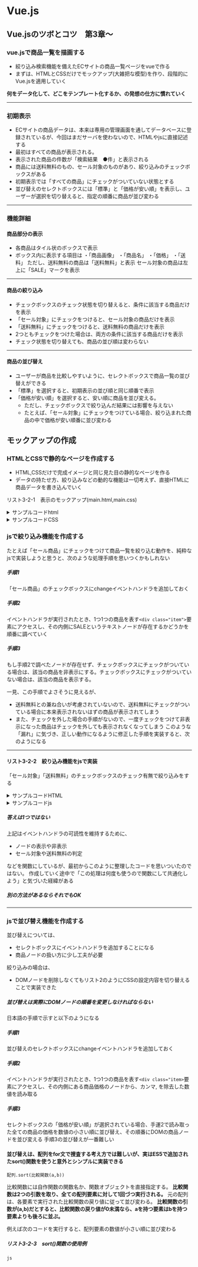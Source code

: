 # Vue.js
## Vue.jsのツボとコツ　第3章～
### vue.jsで商品一覧を描画する
  
 - 絞り込み検索機能を備えたECサイトの商品一覧ページをvueで作る
 - まずは、HTMLとCSSだけでモックアップ(大雑把な模型)を作り、段階的にVue.jsを適用していく

**何をデータ化して、どこをテンプレート化するか、の発想の仕方に慣れていく** 

---  
### 初期表示
 - ECサイトの商品データは、本来は専用の管理画面を通してデータベースに登録されているが、今回はまだサーバを使わないので、HTMLやjsに直接記述する
 - 最初はすべての商品が表示される。
 - 表示された商品の件数が「検索結果　●件」と表示される
 - 商品には送料無料のもの、セール対象のものがあり、絞り込みのチェックボックスがある
 - 初期表示では「すべての商品」にチェックがついていない状態とする
 - 並び替えのセレクトボックスには「標準」と「価格が安い順」を表示し、ユーザーが選択を切り替えると、指定の順番に商品が並び変わる

---

### 機能詳細
#### 商品部分の表示
 - 各商品はタイル状のボックスで表示
 - ボックス内に表示する項目は
 ・「商品画像」
 ・「商品名」
 ・「価格」
 ・「送料」
 ただし、送料無料の商品は「送料無料」と表示
 セール対象の商品は左上に「SALE」マークを表示

---

#### 商品の絞り込み
 - チェックボックスのチェック状態を切り替えると、条件に該当する商品だけを表示
 - 「セール対象」にチェックをつけると、セール対象の商品だけを表示
 - 「送料無料」にチェックをつけると、送料無料の商品だけを表示
 - 2つともチェックをつけた場合は、両方の条件に該当する商品だけを表示
 - チェック状態を切り替えても、商品の並び順は変わらない

---

#### 商品の並び替え
 - ユーザーが商品を比較しやすいように、セレクトボックスで商品一覧の並び替えができる
 - 「標準」を選択すると、初期表示の並び順と同じ順番で表示
 - 「価格が安い順」を選択すると、安い順に商品を並び変える。
   - ただし、チェックボックスで絞り込んだ結果には影響を与えない
   - たとえば、「セール対象」にチェックをつけている場合、絞り込まれた商品の中で価格が安い順番に並び変わる

  
## モックアップの作成
### HTMLとCSSで静的なページを作成する
 - HTML,CSSだけで完成イメージと同じ見た目の静的なページを作る
 - データの持たせ方、絞り込みなどの動的な機能は一切考えず、直接HTMLに商品データを書き込んでいく
  
リスト3-2-1　表示のモックアップ(main.html,main.css)
<details><summary>サンプルコードhtml</summary><div>

```html
html

<!DOCTYPE html>
<html lang="ja">
  <head>
    <meta charset="UTF-8" />
    <meta name="viewport" content="width=device-width, initial-scale=1.0" />
    <title>商品一覧</title>
    <link
      rel="stylesheet"
      href="https://cdnjs.cloudflare.com/ajax/libs/normalize/5.0.0/normalize.min.css"
    />
    <link rel="stylesheet" href="main3_2.css" />
  </head>
  <body>
    <div id="app">
      <div class="container">
        <h1 class="pageTitle">商品一覧</h1>
        <!-- 検索欄 -->
        <div class="search">
          <div class="result">
            検索結果
            <span class="count">6件</span>
          </div>
          <div class="condition">
            <div class="target">
              <label><input type="checkbox" /> セール対象</label>
              <label><input type="checkbox" /> 送料無料</label>
            </div>
            <div class="sort">
              <label for="sort">並び替え</label>
              <select id="sort" class="sorting">
                <option value="1">標準</option>
                <option value="2">価格が安い順</option>
              </select>
            </div>
          </div>
        </div>
        <!-- 商品一覧 -->
        <div class="list">
          <div class="item">
            <figure class="image">
              <!--figure※図-->
              <div class="status">SALE</div>
              <img src="images/01.jpg" alt="" />
              <figcaption>Michael<br />スマホケース</figcaption>
            </figure>
            <div class="detail">
              <div class="price"><span>1,580</span>円（税込）</div>
              <div class="shipping-fee none">送料無料</div>
            </div>
          </div>
          <div class="item">
            <figure class="image">
              <div class="status">SALE</div>
              <img src="images/02.jpg" alt="" />
              <figcaption>Raphael<br />スマホケース</figcaption>
            </figure>
            <div class="detail">
              <div class="price"><span>1,580</span>円（税込）</div>
              <div class="shipping-fee none">送料無料</div>
            </div>
          </div>
          <div class="item">
            <figure class="image">
              <div class="status">SALE</div>
              <img src="images/03.jpg" alt="" />
              <figcaption>Gabriel<br />スマホケース</figcaption>
            </figure>
            <div class="detail">
              <div class="price"><span>1,580</span>円（税込）</div>
              <div class="shipping-fee">+送料240円</div>
            </div>
          </div>
          <div class="item">
            <figure class="image">
              <div class="status">SALE</div>
              <img src="images/04.jpg" alt="" />
              <figcaption>Uriel<br />スマホケース</figcaption>
            </figure>
            <div class="detail">
              <div class="price"><span>980</span>円（税込）</div>
              <div class="shipping-fee none">送料無料</div>
            </div>
          </div>
          <div class="item">
            <figure class="image">
              <div class="status">SALE</div>
              <img src="images/05.jpg" alt="" />
              <figcaption>Ariel<br />スマホケース</figcaption>
            </figure>
            <div class="detail">
              <div class="price"><span>980</span>円（税込）</div>
              <div class="shipping-fee none">送料無料</div>
            </div>
          </div>
          <div class="item">
            <figure class="image">
              <div class="status">SALE</div>
              <img src="images/06.jpg" alt="" />
              <figcaption>Azrael<br />スマホケース</figcaption>
            </figure>
            <div class="detail">
              <div class="price"><span>1,580</span>円（税込）</div>
              <div class="shipping-fee none">送料無料</div>
            </div>
          </div>
        </div>
      </div>
    </div>
  </body>
</html>
```

</div></details>

<details><summary>サンプルコードCSS</summary><div>

```css
CSS

/* 全体背景：黒、文字：白 */
* {
  border: 1px rgb(174, 177, 142) solid;
}

body {
  background-color: #000;
  color: #fff;
}

/* コンテンツ表示幅：960、画面両幅の余白：自動 */
.container {
  width: 960px;
  margin: 0 auto;
}

/* 画面上部 *********************************************************/

/* 上部「商品一覧」文字の太さ：普通に。ﾀｲﾄﾙに下線入れる */
.pageTitle {
  font-weight: normal;
  border-bottom: 2px solid;
}

/* 検索結果を左寄せに。セール対象～並び替えを右寄せに。検索結果の並びと並列化 */
.search {
  display: flex; /*ある要素に定義するだけで、その直下の要素が並列になる便利なスタイル。フレックスボックスを利用するためには、flexboxを利用する親要素に、display:flexを追加します。これにより、親要素がflexコンテナとなり、子要素がflexアイテムとなります。*/
  justify-content: space-between; /* 均等配置。各アイテムを均等に配置し最初のアイテムは先頭に寄せ、最後のアイテムは末尾に寄せる */
}

.search .target {
  display: inline-block;
  /* 上部のセール対象、送料無料を横並びに */
  /* インラインレベルのブロックコンテナを生成する。要素全体としてはインライン要素のような表示形式だが、内部はブロックボックスで高さ・横幅などを指定できる。 */
}

/* <LABEL>タグはフォームの構成部品（一行テキストボックス・チェックボックス・ラジオボタン等）と、 その項目名（ラベル）を明確に関連付けるための要素です。 これによりチェックボックスやラジオボタンでは、 関連付けられたテキスト部分をクリックしてもチェックを付けることができるようになります。 */
/* <LABEL>タグの使用方法は2通りあります。 1つは<LABEL>タグのfor属性の値と、フォーム部品のid属性の値を同じものにすることで両者を関連付ける方法です。 もう1つは<LABEL>～</LABEL>内にフォーム部品とテキストを含める方法です。後者の方法は、Internet Explorer5や6には対応していないようなので、できるだけ前者を用いた方が良いでしょう。 */
.search .target .label {
  margin-right: 15px;
}

.search .sort {
  display: inline-block;
  /* displayプロパティは、ブロックレベル・インライン・テーブル・ルビ・フレックスコンテナ等の、要素の表示形式を指定する際に使用します。 */
}

/* 商品一覧 ***************************************/
/************************************************/

.list {
  /* listをフレックスボックスにする */
  display: flex;
  /* フレックスアイテムの折り返しの有無、折り返す場合の折り返し行の積み上げ方向を指定できます。wrap 折り返しあり */
  flex-wrap: wrap;
  justify-content: space-between;
  /* 均等間隔で横並びになる。justify※正当化する。space-betweenアイテムの間にスペースを均等に割り付け。
justify-contentプロパティは、コンテナ内全体の主軸方向（初期値では横方向）の揃え位置を指定する際に使用します。
align-contentプロパティの主軸方向（初期値では横方向）版と考えると理解しやすいでしょう。 */
}

/* CSS において ::after は、選択した要素の最後の子要素として擬似要素を作成します。よく content プロパティを使用して、要素に装飾的な内容を追加するために用いられます。この要素は既定でインラインです。 */
.list::after {
  /* contentプロパティは、要素の直前または直後に、文字列や画像などのコンテンツを挿入する際に使用します。 contentプロパティを適用することができるのは、:before擬似要素および:after擬似要素のみです。 */
  content: "";
  display: block; /* ブロックボックスを生成する */
  width: 250px;
}

.item {
  /* flexプロパティは、フレックスコンテナ内のアイテムの幅についてまとめて指定する際に使用
  フレックスアイテムとは、フレックスコンテナ内のアイテムのことです。 具体的に言うと、display:flex; を指定したボックスがフレックスボックス、その子要素がフレックスアイテムです。 */
  flex: 0 1 250px; /*フレックスアイテムの伸び縮みとか。250pxはフレックスアイテムの幅？*/
  margin-bottom: 30px; /* 上下間のフレックスアイテムの余白 */
}

/* positionプロパティは、ボックスの配置方法（基準位置）が、相対位置か絶対位置かを指定する際に使用します。
positionプロパティで指定するのは、配置方法（基準位置）のみです。 実際の表示位置の指定には、 top、 bottom、 left、 rightを併用して、基準位置からの距離を設定する必要があります。 */
/* relative相対位置への配置となります。positionプロパティでstaticを指定した場合に表示される位置が基準位置となります。 */
.item .image {
  position: relative;
  text-align: center; /* image内のSALEや商品名を中央に */
}

.item .image img {
  width: 100%;
  height: auto;
  /* ここで商品画像が均等に並ぶ */
}

.item .status {
  /* absolute: 絶対位置への配置となります。親ボックスにpositionプロパティのstatic以外の値が指定されている場合には、親ボックスの左上が基準位置となります。親ボックスにpositionプロパティのstatic以外の値が指定されていない場合には、ウィンドウ全体の左上が基準位置となります。*/
  position: absolute;
  border-radius: 50%;
  width: 4em; /* 「em」はfont-sizeプロパティの値を1とする大きさ */
  height: 4em;
  font-size: 12px;
  display: flex;
  align-items: center; /* align-itemsプロパティは、コンテナ内のアイテムの交差軸方向（初期値では縦方向）のデフォルト揃え位置を指定する際に使用 */
  justify-content: center;
  background: #bf0000;
  color: #fff;
}

.item .detail {
  text-align: center; /* 価格、送料無料を中央に */
}

.item .price {
  display: inline-block; /* 価格と税込みを1つのインラインブロックにまとめる */
}

.item .price span {
  font-size: 180%; /* 数値価格の大きさ */
}

/* +送料240円 */
.item .shipping-fee {
  display: inline-block; /* +送料240円をインラインブロック化 */
  background-color: #f7cd12;
  color: #000;
}

/* 送料無料 */
.item .shipping-fee.none {
  background-color: #bf0000;
  color: #fff;
}
```

</div></details>

### jsで絞り込み機能を作成する
たとえば「セール商品」にチェックをつけて商品一覧を絞り込む動作を、純粋なjsで実装しようと思うと、次のような処理手順を思いつくかもしれない
##### 手順1
「セール商品」のチェックボックスにchangeイベントハンドラを追加しておく
  
##### 手順2
イベントハンドラが実行されたとき、1つ1つの商品を表す`<div class="item">`要素にアクセスし、その内側にSALEというテキストノードが存在するかどうかを順番に調べていく
  
##### 手順3
もし手順2で調べたノードが存在せず、チェックボックスにチェックがついている場合は、該当の商品を非表示にする。チェックボックスにチェックがついていない場合は、該当の商品を表示する。
  
一見、この手順でよさそうに見えるが、
 - 送料無料との兼ね合いが考慮されていないので、送料無料にチェックがついている場合に本来表示されないはずの商品が表示されてしまう
 - また、チェックを外した場合の手順がないので、一度チェックをつけて非表示になった商品はチェックを外しても表示されなくなってしまう
このような「漏れ」に気づき、正しい動作になるように修正した手順を実装すると、次のようになる
  
---

#### リスト3-2-2　絞り込み機能をjsで実装
「セール対象」「送料無料」のチェックボックスのチェック有無で絞り込みをする

<details><summary>サンプルコードHTML</summary><div>

```html
<!DOCTYPE html>
<!-- リスト3-2-2 「セール対象」「送料無料」のチェックボックスのチェック有無で絞り込みをする -->
<html lang="ja">
  <head>
    <meta charset="UTF-8" />
    <meta name="viewport" content="width=device-width, initial-scale=1.0" />
    <title>商品一覧</title>
    <link
      rel="stylesheet"
      href="https://cdnjs.cloudflare.com/ajax/libs/normalize/5.0.0/normalize.min.css"
    />
    <link rel="stylesheet" href="main3_2_2.css" />
  </head>
  <body>
    <div id="app">
      <div class="container">
        <h1 class="pageTitle">商品一覧</h1>
        <!-- 検索欄 -->
        <div class="search">
          <div class="result">
            検索結果
            <span class="count">6件</span>
          </div>
          <div class="condition">
            <div class="target">
              <label><input type="checkbox" /> セール対象</label>
              <label><input type="checkbox" /> 送料無料</label>
            </div>
            <div class="sort">
              <label for="sort">並び替え</label>
              <select id="sort" class="sorting">
                <option value="1">標準</option>
                <option value="2">価格が安い順</option>
              </select>
            </div>
          </div>
        </div>
        <!-- 商品一覧 -->
        <div class="list">
          <div class="item">
            <figure class="image">
              <!--figure※図-->
              <div class="status">SALE</div>
              <img src="images/01.jpg" alt="" />
              <figcaption>Michael<br />スマホケース</figcaption>
            </figure>
            <div class="detail">
              <div class="price"><span>1,580</span>円（税込）</div>
              <div class="shipping-fee none">送料無料</div>
            </div>
          </div>
          <div class="item">
            <figure class="image">
              <div class="status">SALE</div>
              <img src="images/02.jpg" alt="" />
              <figcaption>Raphael<br />スマホケース</figcaption>
            </figure>
            <div class="detail">
              <div class="price"><span>1,580</span>円（税込）</div>
              <!-- ひとつの class属性の値に複数のクラス名をつけて複数のスタイルを適用することもできます。 -->
              <div class="shipping-fee none">送料無料</div>
            </div>
          </div>
          <div class="item">
            <figure class="image">
              <div class="status">SALE</div>
              <img src="images/03.jpg" alt="" />
              <figcaption>Gabriel<br />スマホケース</figcaption>
            </figure>
            <div class="detail">
              <div class="price"><span>1,580</span>円（税込）</div>
              <div class="shipping-fee">+送料240円</div>
            </div>
          </div>
          <div class="item">
            <figure class="image">
              <div class="status">SALE</div>
              <img src="images/04.jpg" alt="" />
              <figcaption>Uriel<br />スマホケース</figcaption>
            </figure>
            <div class="detail">
              <div class="price"><span>980</span>円（税込）</div>
              <div class="shipping-fee none">送料無料</div>
            </div>
          </div>
          <div class="item">
            <figure class="image">
              <img src="images/05.jpg" alt="" />
              <figcaption>Ariel<br />スマホケース</figcaption>
            </figure>
            <div class="detail">
              <div class="price"><span>980</span>円（税込）</div>
              <div class="shipping-fee none">送料無料</div>
            </div>
          </div>
          <div class="item">
            <figure class="image">
              <img src="images/06.jpg" alt="" />
              <figcaption>Azrael<br />スマホケース</figcaption>
            </figure>
            <div class="detail">
              <div class="price"><span>1,580</span>円（税込）</div>
              <div class="shipping-fee none">送料無料</div>
            </div>
          </div>
        </div>
      </div>
    </div>
    <!--追加-->
    <script src="main3_2_2.js"></script>
  </body>
</html>

```

</div></details>


<details><summary>サンプルコードjs</summary><div>

```js
js

'use strict'
// リスト3-2-2 「セール対象」「送料無料」のチェックボックスのチェック有無で絞り込みをする 


// コンポーネントのルートノード(この部品の <div id="app">要素)
let nodeApp = document.querySelector('#app');

// チェックボックスのイベントハンドラを登録
let nodeCheckbox = nodeApp.querySelectorAll('input[type="checkbox"]');
//イベント名'change'フォーム要素の選択肢や内容が変更されたとき。addEventLisner:chrome ではデフォルトでfalse。falseがtrueになった場合、DOMの優先順位が上がる
nodeCheckbox[0].addEventListener('change', onCheckChanged, false);
nodeCheckbox[1].addEventListener('change', onCheckChanged, false);

// チェック状態変更イベントハンドラ
function onCheckChanged(event) {

  let nodeItems = nodeApp.querySelectorAll('.item'); //商品ノードのリスト
  let nodeCount = nodeApp.querySelectorAll('.count'); //表示件数のノード
  let count = nodeItems.length; //表示件数(商品ノードのlengthは6)

  // 全ての商品ノードをいったん表示する
  for (let i = 0; i < nodeItems.length; i++) {
    showNode(nodeItems[i]);
  }

  // セール対象のチェックがついている場合
  if (nodeCheckbox[0].checked) { //if(**.checked)は、チェックボックスがチェックされていればtrueを返し、チェックされていなければfalseを返す
    // チェックがついているとき、全ての商品ノードを捜査
    for (let i = 0; i < nodeItems.length; i++) {
      // セール対象の商品ではない場合。isSaleItem関数の結果がtrueが返された（セール商品だった）場合、!で反転しif文は実行されない
      // falseでreturnされた場合、!でtrueに置き換わりif文が実行される
      if (!isSaleItem(nodeItems[i])) {
        // hideNode関数でこの商品を非表示にする。
        hideNode(nodeItems[i]);
        // 商品ノードのlength６から、件数のカウントを減らす
        count--;
      }
    }
  }

  // 送料無料チェックがついている場合
  if (nodeCheckbox[1].checked) {
    // 全ての商品ノードを捜査
    for (let i = 0; i < nodeItems.length; i++) {
      // 送料無料の商品ではない場合
      if (!isDelvFreeItem(nodeItems[i])) {
        // この商品を非表示にする
        hideNode(nodeItems[i]);
        // 件数のカウントを減らす
        count--;
      }
    }
  }
  // 件数を更新
  nodeCount.textContent = count + '件';
}

// セール商品かどうかを判定する関数。trueかfalseを返す。全ての商品ノードnodeItems[i]を引数に貰う。
function isSaleItem(nodeItem) {
  let node = nodeItem.querySelector('.status');
  return (node && node.textContent == 'SALE'); //node(.status)の中身がSALEであり、node.ContextつまりnodeのテキストがSALEだった場合trueを返す。
  //textContent は Node のプロパティで、ノードおよびその子孫のテキストの内容を表します。ノードが document または Doctype 以外のノードタイプの場合、textContent は、コメントと処理命令ノードを除く、すべての子ノードの textContent 属性値を連結したものを返します。 (ノードが子を持たない場合、これは空文字列になります。)
}


// 送料無料かどうかを判定する関数
function isDelvFreeItem(nodeItem) {
  let node = nodeItem.querySelector('.shipping-fee'); //※shipping-fee　none はそれぞれ異なるクラス属性
  return (node && node.textContent == '+送料無料');
  //※.shipping-fee、+送料240円なら1件(+送料240円の商品)を表示。
  //※.shipping-fee、送料無料なら5件(送料無料商品)を表示。
  //※.none、送料無料なら5件(送料無料商品)。
  //※.none、+送料240円なら0件。
}


// ノードを非表示にする関数。呼び出された際に「node(商品ノード要素).style.display='none';」を全ての商品ノードの要素に追加する。<div class="item" style=”display:none”>
function hideNode(node) {
  node.setAttribute('style', 'display:none;');
  //***.setAttribute(name,value);指定の要素に新しい属性を追加します。または指定の要素に存在する属性の値を変更します。name は属性の名前を文字列で表現したもの。value は属性の希望する新しい値
  // 「要素.style.display = 'none';」でその要素が非表示になり、「要素.style.display = 'block';」で表示されます。
}

// ノードを表示する関数。この関数が呼び出された場合、style要素を削除する。
function showNode(node) {
  node.removeAttribute('style');//removeAttribute() メソッドは、指定された名前の属性を要素から削除します。指定された属性が存在しない場合、 removeAttribute() はエラーを発生させずに戻ります。
}
```

</div></details>

  
##### 答えは1つではない
上記はイベントハンドラの可読性を維持するために、
 - ノードの表示や非表示
 - セール対象や送料無料の判定

などを関数にしているが、最初からこのように整理したコードを思いついたのではない。
作成していく途中で「この処理は何度も使うので関数にして共通化しよう」と気づいた経緯がある
##### 別の方法があるならそれでもOK

---
  
### jsで並び替え機能を作成する
並び替えについては、
 - セレクトボックスにイベントハンドラを追加することになる
 - 商品ノードの扱い方に少し工夫が必要

絞り込みの場合は、
 - DOMノードを削除しなくてもリスト2のようにCSSの設定内容を切り替えることで実装できた

##### 並び替えは実際にDOMノードの順番を変更しなければならない
日本語の手順で示すと以下のようになる
##### 手順1
並び替えのセレクトボックスにchangeイベントハンドラを追加しておく
##### 手順2
イベントハンドラが実行されたとき、1つ1つの商品を表す`<div class="item>`要素にアクセスし、その内側にある商品価格のノードから、カンマ, を除去した数値を読み取る
##### 手順3
セレクトボックスの「価格が安い順」が選択されている場合、手運2で読み取った全ての商品の価格を数値の小さい順に並び替え、その順番にDOMの商品ノードを並び変える
手順3の並び替えが一番難しい
#### 並び替えは、配列をfor文で捜査する考え方では難しいが、実はES5で追加されたsort()関数を使うと意外とシンプルに実装できる
`配列.sort(比較関数(a,b))`
  
比較関数には自作関数の関数名か、関数オブジェクトを直接指定する。
**比較関数は2つの引数を取り、全ての配列要素に対して1回づつ実行される。**
元の配列は、各要素で実行された比較関数の戻り値に従って並び変わる。
**比較関数の引数が(a,b)だとすると、比較関数の戻り値が0未満なら、aを持つ要素はbを持つ要素よりも後ろに並ぶ。**
  
例えば次のコードを実行すると、配列要素の数値が小さい順に並び変わる
##### リスト3-2-3　sort()関数の使用例
```js
js



```

